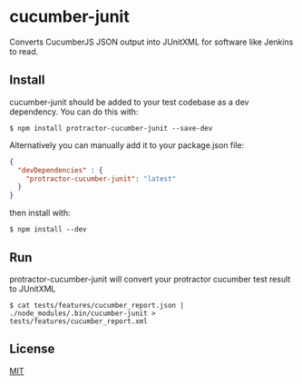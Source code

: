 # cucumber-junit

Converts CucumberJS JSON output into JUnitXML for software like Jenkins to read.

## Install

cucumber-junit should be added to your test codebase as a dev dependency.  You can do this with:

``` shell
$ npm install protractor-cucumber-junit --save-dev 
```

Alternatively you can manually add it to your package.json file:

``` json
{
  "devDependencies" : {
    "protractor-cucumber-junit": "latest"
  }
}
```

then install with:

``` shell
$ npm install --dev
```

## Run

protractor-cucumber-junit will convert your protractor cucumber test result to JUnitXML

``` shell
$ cat tests/features/cucumber_report.json | ./node_modules/.bin/cucumber-junit > tests/features/cucumber_report.xml
```

## License

[MIT](http://opensource.org/licenses/MIT)
